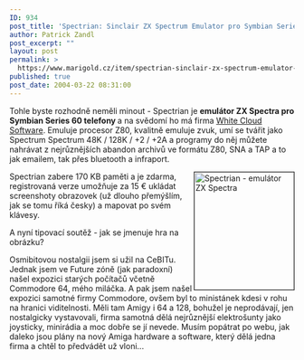 ```yaml
---
ID: 934
post_title: 'Spectrian: Sinclair ZX Spectrum Emulator pro Symbian Series 60'
author: Patrick Zandl
post_excerpt: ""
layout: post
permalink: >
  https://www.marigold.cz/item/spectrian-sinclair-zx-spectrum-emulator-pro-symbian-series-60
published: true
post_date: 2004-03-22 08:31:00
---
```

<P>Tohle byste rozhodně neměli minout - Spectrian je <STRONG>emulátor ZX Spectra pro Symbian Series 60 telefony </STRONG>a na svědomí ho má firma <A href="http://www.whitecloudsoftware.com/" target=_blank>White Cloud Software</A>.&#160;Emuluje procesor Z80, kvalitně emuluje zvuk, umí se tvářit jako Spectrum Spectrum 48K / 128K / +2 / +2A a programy do něj můžete nahrávat z nejrůznějších abandon archivů ve formátu Z80, SNA a TAP a to jak emailem, tak přes bluetooth a infraport. </P>
<P><IMG height=208 alt="Spectrian - emulátor ZX Spectra" src="/wp-content/uploads/spectrian-emulator.gif" width=176 align=right border=1>Spectrian zabere 170 KB paměti a je zdarma, registrovaná verze umožňuje za 15 &#8364; ukládat screenshoty obrazovek (už dlouho přemýšlím, jak se tomu říká česky) a mapovat po svém klávesy. </P>
<P>A nyní tipovací soutěž - jak se jmenuje hra na obrázku?</P>
<P>Osmibitovou nostalgii jsem si užil na CeBITu. Jednak jsem ve Future zóně (jak paradoxní) našel expozici starých počítačů včetně Commodore 64, mého miláčka. A pak jsem našel expozici samotné firmy Commodore, ovšem byl to ministánek kdesi v rohu na hranici viditelnosti. Měli tam Amigy i 64 a 128, bohužel je neprodávají, jen nostalgicky vystavovali, firma samotná dělá nejrůznější elektrošunty jako joysticky, minirádia a moc dobře se jí nevede. Musím popátrat po webu, jak daleko jsou plány na nový Amiga hardware a software, který dělá jedna firma a chtěl to předvádět už vloni...<BR></P>